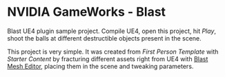 NVIDIA GameWorks - Blast
================
Blast UE4 plugin sample project. Compile UE4, open this project, hit _Play_, shoot the balls at different destructible objects present in the scene.

This project is very simple. It was created from _First Person Template_ with _Starter Content_ by fracturing different assets right from UE4 with [Blast Mesh Editor](../Engine/Plugins/GameWorks/Blast/Documentation/BlastMeshEditor.md), placing them in the scene and tweaking parameters.


